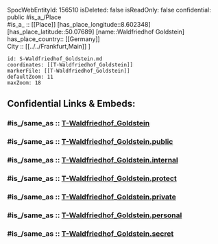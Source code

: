 ﻿---
location:
- 50.07689
- 8.602348
mapmarker: tram
mapzoom:
- 8
- 18
tags:
- geo/station/tram
type: Station
---

SpocWebEntityId: 156510
isDeleted: false
isReadOnly: false
confidential: public
#is_a_/Place  
#is_a_ :: [[Place]] 
[has_place_longitude::8.602348] 
[has_place_latitude::50.07689] 
[name::Waldfriedhof Goldstein] 
has_place_country:: [[Germany]]  
City :: [[../../Frankfurt,Main]] ] 


```leaflet
id: S-Waldfriedhof_Goldstein.md
coordinates: [[T-Waldfriedhof_Goldstein]] 
markerFile: [[T-Waldfriedhof_Goldstein]] 
defaultZoom: 11 
maxZoom: 18
```


## Confidential Links & Embeds: 

### #is_/same_as :: [T-Waldfriedhof_Goldstein](T-Waldfriedhof_Goldstein.md) 

### #is_/same_as :: [T-Waldfriedhof_Goldstein.public](/_public/Earth/Continent/Europe/Europe~Central/Germany/Germany~West/Hessen/counties~Hessen/Frankfurt~Main/Stations-FFM~T/T-Waldfriedhof_Goldstein.public.md) 

### #is_/same_as :: [T-Waldfriedhof_Goldstein.internal](/_internal/Earth/Continent/Europe/Europe~Central/Germany/Germany~West/Hessen/counties~Hessen/Frankfurt~Main/Stations-FFM~T/T-Waldfriedhof_Goldstein.internal.md) 

### #is_/same_as :: [T-Waldfriedhof_Goldstein.protect](/_protect/Earth/Continent/Europe/Europe~Central/Germany/Germany~West/Hessen/counties~Hessen/Frankfurt~Main/Stations-FFM~T/T-Waldfriedhof_Goldstein.protect.md) 

### #is_/same_as :: [T-Waldfriedhof_Goldstein.private](/_private/Earth/Continent/Europe/Europe~Central/Germany/Germany~West/Hessen/counties~Hessen/Frankfurt~Main/Stations-FFM~T/T-Waldfriedhof_Goldstein.private.md) 

### #is_/same_as :: [T-Waldfriedhof_Goldstein.personal](/_personal/Earth/Continent/Europe/Europe~Central/Germany/Germany~West/Hessen/counties~Hessen/Frankfurt~Main/Stations-FFM~T/T-Waldfriedhof_Goldstein.personal.md) 

### #is_/same_as :: [T-Waldfriedhof_Goldstein.secret](/_secret/Earth/Continent/Europe/Europe~Central/Germany/Germany~West/Hessen/counties~Hessen/Frankfurt~Main/Stations-FFM~T/T-Waldfriedhof_Goldstein.secret.md)


